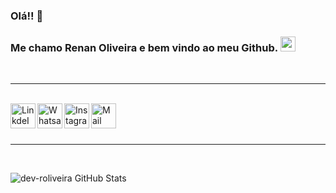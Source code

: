 ### Olá!! 👋

### Me chamo Renan Oliveira e bem vindo ao meu Github. <img src="https://github.com/TheDudeThatCode/TheDudeThatCode/blob/master/Assets/Earth.gif" width="24px">

<br>
<hr>
<br>
<a target="_blank" href="https://www.linkedin.com/in/renan--eduardo/">
  <img align="left" alt="LinkdeIN" width="40px" src="https://cdn.jsdelivr.net/npm/simple-icons@v3/icons/linkedin.svg" />
</a>
<a target="_blank" href="https://api.whatsapp.com/send?phone=5512988994536">
  <img align="left" alt="Whatsapp" width="40px" src="https://cdn.jsdelivr.net/npm/simple-icons@v3/icons/whatsapp.svg" />
</a>
<a target="_blank" href="https://www.instagram.com/renanloliveira/">
  <img align="left" alt="Instagram" width="40px" src="https://cdn.jsdelivr.net/npm/simple-icons@v3/icons/instagram.svg" />
</a>
<a target="_blank" href="mailto:renan.eduardolopes@outlook.com">
  <img align="left" alt="Mail" width="40px" src="https://cdn.jsdelivr.net/npm/simple-icons@v3/icons/gmail.svg" />
</a>
<br>
<br>
<br>
<hr>
<br>

![dev-roliveira GitHub Stats](https://github-readme-stats.vercel.app/api?username=dev-roliveira&show_icons=true)


<!--
**dev-roliveira/dev-roliveira** is a ✨ _special_ ✨ repository because its `README.md` (this file) appears on your GitHub profile.

Here are some ideas to get you started:

- 🔭 I’m currently working on ...
- 🌱 I’m currently learning ...
- 👯 I’m looking to collaborate on ...
- 🤔 I’m looking for help with ...
- 💬 Ask me about ...
- 📫 How to reach me: ...
- 😄 Pronouns: ...
- ⚡ Fun fact: ...
-->
